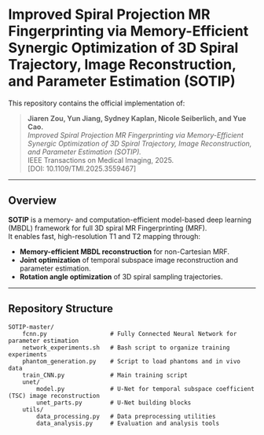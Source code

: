# Improved Spiral Projection MR Fingerprinting via Memory-Efficient Synergic Optimization of 3D Spiral Trajectory, Image Reconstruction, and Parameter Estimation (SOTIP)

This repository contains the official implementation of:

> **Jiaren Zou, Yun Jiang, Sydney Kaplan, Nicole Seiberlich, and Yue Cao.**  
> *Improved Spiral Projection MR Fingerprinting via Memory-Efficient Synergic Optimization of 3D Spiral Trajectory, Image Reconstruction, and Parameter Estimation (SOTIP).*  
> IEEE Transactions on Medical Imaging, 2025.  
> [DOI: 10.1109/TMI.2025.3559467]

---

## Overview

**SOTIP** is a memory- and computation-efficient model-based deep learning (MBDL) framework for full 3D spiral MR Fingerprinting (MRF).  
It enables fast, high-resolution T1 and T2 mapping through:

- **Memory-efficient MBDL reconstruction** for non-Cartesian MRF.
- **Joint optimization** of temporal subspace image reconstruction and parameter estimation.
- **Rotation angle optimization** of 3D spiral sampling trajectories.

---

## Repository Structure

```text
SOTIP-master/
    fcnn.py                  # Fully Connected Neural Network for parameter estimation
    network_experiments.sh   # Bash script to organize training experiments
    phantom_generation.py    # Script to load phantoms and in vivo data
    train_CNN.py             # Main training script
    unet/
        model.py             # U-Net for temporal subspace coefficient (TSC) image reconstruction
        unet_parts.py        # U-Net building blocks
    utils/
        data_processing.py   # Data preprocessing utilities
        data_analysis.py     # Evaluation and analysis tools
```
